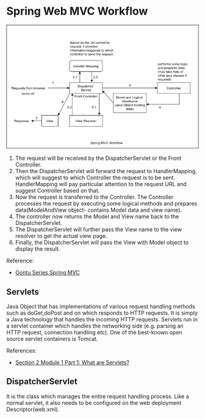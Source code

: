 # Spring Web MVC Workflow #

![Alt text](./springMvcWorkflow.png?raw=true "Title")

1. The request will be received by the DispatcherServlet or the Front Controller.
2. Then the DispatcherServlet will forward the request to HandlerMapping, which will suggest to which Controller 
the request is to be sent. HandlerMapping will pay particular attention to the request URL and suggest Controller 
based on that.
3. Now the request is transferred to the Controller. The Controller processes the request by executing some logical 
methods and prepares data(ModelAndView object- contains Model data and view name).
4. The controller now returns the Model and View name back to the DispatcherServlet.
5. The DispatcherServlet will further pass the View name to the view resolver to get the actual view page.
6. Finally, the DispatcherServlet will pass the View with Model object to display the result.

Reference:

- [Gontu Series Spring MVC](https://www.youtube.com/watch?v=qHllF5pl1PA&ab_channel=gontuseries)

## Servlets ##
Java Object that has implementations of various request handling methods such as doGet,doPost and on which responds to
HTTP requests. It is simply a Java technology that  handles the incoming HTTP requests. 
Servlets run in a servlet container which handles the networking side (e.g. parsing an HTTP request,
connection handling etc). One of the best-known open source servlet containers is Tomcat.

References:
- [Section 2 Module 1 Part 1: What are Servlets?](https://www.youtube.com/watch?v=05iLCEZxPvI&t=16s&ab_channel=JulesWhite)

## DispatcherServlet ##
It is the class which manages the entire request handling process. Like a normal servlet, it also needs to be configured
on the web deployment Descriptor(web.xml).

